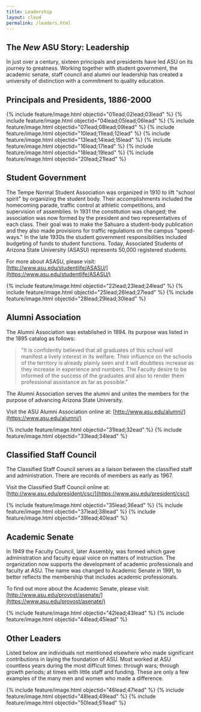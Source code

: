 ```yaml
---
title: Leadership
layout: cloud
permalink: /leaders.html
---
```


The *New* ASU Story: Leadership
-------------------------------

In just over a century, sixteen principals and presidents have led ASU
on its journey to greatness. Working together with student government,
the academic senate, staff council and alumni our leadership has created
a university of distinction with a commitment to quality education.

## <a id="PRES">Principals and Presidents, 1886-2000</a>

{% include feature/image.html objectid="01lead;02lead;03lead" %}
{% include feature/image.html objectid="04lead;05lead;06lead" %}
{% include feature/image.html objectid="07lead;08lead;09lead" %}
{% include feature/image.html objectid="10lead;11lead;12lead" %}
{% include feature/image.html objectid="13lead;14lead;15lead" %}
{% include feature/image.html objectid="16lead;17lead" %}
{% include feature/image.html objectid="18lead;19lead" %}
{% include feature/image.html objectid="20lead;21lead" %}

## <a id="STUDENT">Student Government</a>

The Tempe Normal Student Association was organized in 1910 to lift
"school spirit" by organizing the student body. Their accomplishments
included the homecoming parade, traffic control at athletic
competitions, and supervision of assemblies. In 1931 the constitution
was changed; the association was now formed by the president and two
representatives of each class. Their goal was to make the Sahuaro a
student-body publication and they also made provisions for traffic
regulations on the campus "speed-ways." In the late 1930s the student
government responsibilities included budgeting of funds to student
functions. Today, Associated Students of Arizona State University
(ASASU) represents 50,000 registered students.

For more about ASASU, please visit:
[http://www.asu.edu/studentlife/ASASU/](https://www.asu.edu/studentlife/ASASU/)


{% include feature/image.html objectid="22lead;23lead;24lead" %}
{% include feature/image.html objectid="25lead;26lead;27lead" %}
{% include feature/image.html objectid="28lead;29lead;30lead" %}

## <a id="ALUMNI">Alumni Association</a>

The Alumni Association was established in 1894. Its purpose was listed
in the 1895 catalog as follows:

> "It is confidently believed that all graduates of this school will
> manifest a lively interest in its welfare. Their influence on the
> schools of the territory is already plainly seen and it will doubtless
> increase as they increase in experience and numbers. The Faculty desire
> to be informed of the success of the graduates and also to render them
> professional assistance as far as possible."

The Alumni Association serves the alumni and unites the members for the
purpose of advancing Arizona State University.

Visit the ASU Alumni Association online at:
[http://www.asu.edu/alumni/](https://www.asu.edu/alumni/)

{% include feature/image.html objectid="31lead;32ead" %}
{% include feature/image.html objectid="33lead;34lead" %}

## <a id="CSC">Classified Staff Council</a>

The Classified Staff Council serves as a liaison between the classified
staff and administration. There are records of members as early as 1967.

Visit the Classified Staff Council online at:
[http://www.asu.edu/president/csc/](https://www.asu.edu/president/csc/)

{% include feature/image.html objectid="35lead;36ead" %}
{% include feature/image.html objectid="37lead;38lead" %}
{% include feature/image.html objectid="39lead;40lead" %}

## <a id="SENATE">Academic Senate</a>

In 1949 the Faculty Council, later Assembly, was formed which gave
administration and faculty equal voice on matters of instruction. The
organization now supports the development of academic professionals and
faculty at ASU. The name was changed to Academic Senate in 1991, to
better reflects the membership that includes academic professionals.

To find out more about the Academic Senate, please visit:
[http://www.asu.edu/provost/asenate/](https://www.asu.edu/provost/asenate/)

{% include feature/image.html objectid="42lead;43lead" %}
{% include feature/image.html objectid="44lead;45lead" %}

## <a id="OTHER">Other Leaders</a>

Listed below are individuals not mentioned elsewhere who made
significant contributions in laying the foundation of ASU. Most worked
at ASU countless years during the most difficult times: through wars;
through growth periods; at times with little staff and funding. These
are only a few examples of the many men and women who made a
difference.

{% include feature/image.html objectid="46lead;47lead" %}
{% include feature/image.html objectid="48lead;49lead" %}
{% include feature/image.html objectid="50lead;51lead" %}